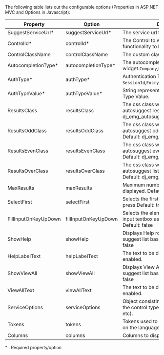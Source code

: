 ﻿The following table lists out the configurable options (Properties in ASP.NET MVC and Options in Javascript):

Property			 |   Option 			 |  Description																								
---------------------|-----------------------|--------------------------------------------------------------------------------------
SuggestServiceUrl*	 | suggestServiceUrl*	 | The service url to fetch the data.													
ControlId*			 | controlId*			 | The Control to which the autosuggest functionality to be attached.					
ControlClassName	 | controlClassName		 | The custom class for the control.													
AutocompletionType*	 | autocompletionType*	 | The autocompletion type of the widget.`Company`,`Executive`,`Source` etc.							  
AuthType*			 | authType*			 | Authentication Type of the AutoSuggest. `SessionId`,`EncryptedToken`,`SuggestContext`. 
AuthTypeValue*		 | authTypeValue*		 | String representation of Authentication Type Value.									 
ResultsClass		 | resultsClass			 | The css class which is applied to the autosuggest results container.	<span class="label">Default: dj_emg_autosuggest_results</span>			
ResultsOddClass		 | resultsOddClass		 | The css class which is applied to the autosuggest odd results container.	<span class="label">Default: dj_emg_autosuggest_odd</span>			
ResultsEvenClass	 | resultsEvenClass		 | The css class which is applied to the autosuggest even results container. <span class="label">Default: dj_emg_autosuggest_even</span>		
ResultsOverClass	 | resultsOverClass		 | The css class which is applied to the autosuggest list item when it is hovered. <span class="label">Default: dj_emg_autosuggest_over</span>	
MaxResults			 | maxResults			 | Maximum number of results to be displayed. <span class="label">Default: 10</span>													
SelectFirst			 | selectFirst			 | Selects the first element on the list on key press <span class="label">Default: true</span>											
FillInputOnKeyUpDown | fillInputOnKeyUpDown	 | Selects the element and puts it into the input textbox as we traverse up & down. <span class="label">Default: false</span>			
ShowHelp			 | showHelp				 | Displays Help row on the top of the suggest list based on the value. <span class="label">Default: false</span>						
HelpLabelText		 | helpLabelText		 | The text to be displayed when help row is enabled. 				
ShowViewAll			 | showViewAll			 | Displays View All row at the bottom of the suggest list based on the value. <span class="label">Default: false</span>				
ViewAllText			 | viewAllText			 | The text to be displayed when help row is enabled.									 
ServiceOptions		 | serviceOptions		 | Object consisting of options specific to the control type (E.g: Source, Executive etc). 
Tokens				 | tokens				 | Tokens used to translate the text based on the language.								 
Columns				 | columns				 | Columns to display in the suggest results.		 									 

<span class="atn">* : Required property/option</span>